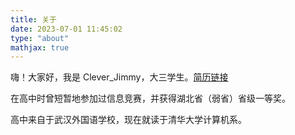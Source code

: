 ```yaml
---
title: 关于
date: 2023-07-01 11:45:02
type: "about"
mathjax: true
---
```


嗨！大家好，我是 Clever_Jimmy，大三学生。[简历链接](../pdf/CV.pdf)

在高中时曾短暂地参加过信息竞赛，并获得湖北省（弱省）省级一等奖。

高中来自于武汉外国语学校，现在就读于清华大学计算机系。

